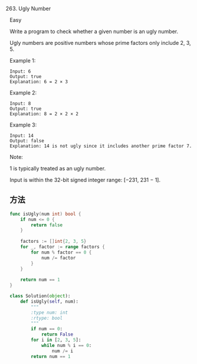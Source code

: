 263. Ugly Number


Easy


Write a program to check whether a given number is an ugly number.

Ugly numbers are positive numbers whose prime factors only include 2, 3, 5.

Example 1:

```
Input: 6
Output: true
Explanation: 6 = 2 × 3
```

Example 2:

```
Input: 8
Output: true
Explanation: 8 = 2 × 2 × 2
```

Example 3:

```
Input: 14
Output: false 
Explanation: 14 is not ugly since it includes another prime factor 7.
```

Note:

1 is typically treated as an ugly number.

Input is within the 32-bit signed integer range: [−231,  231 − 1].

## 方法


```go
func isUgly(num int) bool {
    if num <= 0 {
        return false
    }
    
    factors := []int{2, 3, 5}
    for _, factor := range factors {
        for num % factor == 0 {
            num /= factor
        }
    }
    
    return num == 1
}
```


```python
class Solution(object):
    def isUgly(self, num):
        """
        :type num: int
        :rtype: bool
        """
        if num == 0:
            return False
        for i in [2, 3, 5]:
            while num % i == 0:
                num /= i
        return num == 1
```